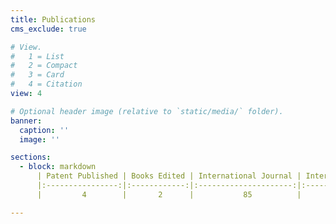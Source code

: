 ```yaml
---
title: Publications
cms_exclude: true

# View.
#   1 = List
#   2 = Compact
#   3 = Card
#   4 = Citation
view: 4

# Optional header image (relative to `static/media/` folder).
banner:
  caption: ''
  image: ''

sections:
  - block: markdown
      | Patent Published | Books Edited | International Journal | International Conferences | National Conferences | Workshops Attended |
      |:----------------:|:------------:|:---------------------:|:-------------------------:|:--------------------:|:------------------:|
      |         4        |       2      |           85          |             20            |           2          |          9         |

---
```

